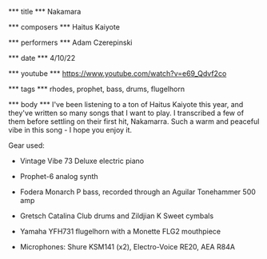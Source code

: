 *** title ***
Nakamara

*** composers ***
Haitus Kaiyote

*** performers ***
Adam Czerepinski

*** date ***
4/10/22

*** youtube ***
https://www.youtube.com/watch?v=e69_Qdvf2co

*** tags ***
rhodes, prophet, bass, drums, flugelhorn

*** body ***
I've been listening to a ton of Haitus Kaiyote this year, and they've written so many songs that I want to play. I transcribed a few of them before settling on their first hit, Nakamarra. Such a warm and peaceful vibe in this song - I hope you enjoy it.

Gear used:

- Vintage Vibe 73 Deluxe electric piano

- Prophet-6 analog synth

- Fodera Monarch P bass, recorded through an Aguilar Tonehammer 500 amp

- Gretsch Catalina Club drums and Zildjian K Sweet cymbals

- Yamaha YFH731 flugelhorn with a Monette FLG2 mouthpiece

- Microphones: Shure KSM141 (x2), Electro-Voice RE20, AEA R84A